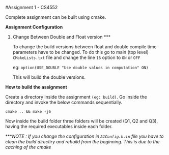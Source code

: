 #Assignment 1 - CS4552

Complete assignment can be built using cmake. 

**Assignment Configuration**

1. Change Between Double and Float version ***

    To change the build versions between float and double compile time parameters have to be changed.
    To do this go to main (top level) `CMakeLists.txt` file and change the line `16` option to `ON` or `OFF`
    
    eg: `option(USE_DOUBLE "Use double values in computation" ON)`
    
    This will build the double versions. 


**How to build the assignment**

Create a directory inside the assignment `(eg: build)`.
Go inside the directory and invoke the below commands sequentially.
 
 `cmake .. && make -j6`
 
 Now inside the build folder three folders will be created (Q1, Q2 and Q3), having
 the required executables inside each folder.
 
 ****NOTE : If you change the configuration in `A1Config.h.in` file you have to clean the build directiry and rebuild 
 from the beginning. This is due to the caching of the cmake*
  
